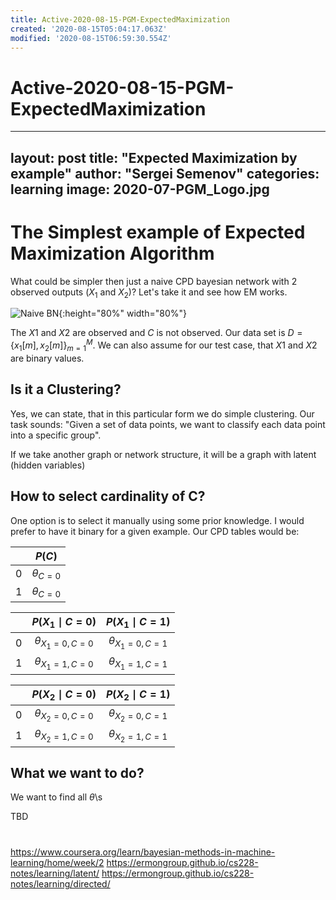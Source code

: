 ```yaml
---
title: Active-2020-08-15-PGM-ExpectedMaximization
created: '2020-08-15T05:04:17.063Z'
modified: '2020-08-15T06:59:30.554Z'
---
```


# Active-2020-08-15-PGM-ExpectedMaximization

---
layout: post
title: "Expected Maximization by example"
author: "Sergei Semenov"
categories: learning
image: 2020-07-PGM_Logo.jpg
---
# The Simplest example of Expected Maximization Algorithm

What could be simpler then just a naive CPD bayesian network with 2 observed outputs ($X_1$ and $X_2$)?
Let's take it and see how EM works.

![Naive BN](https://simonrus.github.io/about/assets/img/2020-08-15-PGM-ExpectedMaximization_drawing1.inkscape.svg){:height="80%" width="80%"}

The $X1$ and $X2$ are observed and $C$ is not observed. Our data set is $D=\{x_1[m], x_2[m]  \}_{m=1}^M$. We can also assume for our test case, that $X1$ and $X2$ are binary values.

## Is it a Clustering?
Yes, we can state, that in this particular form we do simple clustering. Our task sounds: "Given a set of data points, we want to classify each data point into a specific group".

If we take another graph or network structure, it will be a graph with latent (hidden variables)

## How to select cardinality of C?
One option is to select it manually using some prior knowledge. I would prefer to have it binary for a given example. Our CPD tables would be:

|   |    $P(C)$      |
|---|:--------------:|
| 0 | $\theta_{C=0}$ |
| 1 | $\theta_{C=0}$ | 

|   | $P(X_1 \mid C = 0)$  | $P(X_1 \mid C = 1)$  |
|---|:--------------:|:--------------:|
| 0 | $\theta_{X_1=0, C=0}$ | $\theta_{X_1=0, C=1}$ |
| 1 | $\theta_{X_1=1, C=0}$ | $\theta_{X_1=1, C=1}$ | 

|   | $P(X_2 \mid C = 0)$  | $P(X_2 \mid C = 1)$  |
|---|:--------------:|:--------------:|
| 0 | $\theta_{X_2=0, C=0}$ | $\theta_{X_2=0, C=1}$ |
| 1 | $\theta_{X_2=1, C=0}$ | $\theta_{X_2=1, C=1}$ | 


## What we want to do?
We want to find all $\theta$\s 

TBD
#
https://www.coursera.org/learn/bayesian-methods-in-machine-learning/home/week/2
https://ermongroup.github.io/cs228-notes/learning/latent/
https://ermongroup.github.io/cs228-notes/learning/directed/


